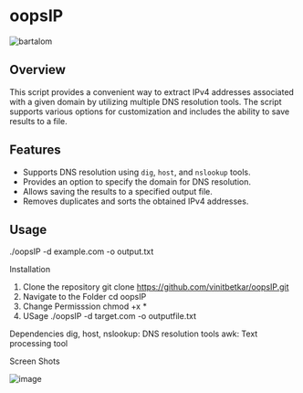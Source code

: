 # oopsIP

![bartalom](https://github.com/vinitbetkar/oopsIP/assets/114536926/fee21440-0222-4865-a4f5-41bc6c15fbef)


## Overview
This script provides a convenient way to extract IPv4 addresses associated with a given domain by utilizing multiple DNS resolution tools. The script supports various options for customization and includes the ability to save results to a file.
 


## Features
- Supports DNS resolution using `dig`, `host`, and `nslookup` tools.
- Provides an option to specify the domain for DNS resolution.
- Allows saving the results to a specified output file.
- Removes duplicates and sorts the obtained IPv4 addresses.

## Usage

./oopsIP -d example.com -o output.txt

Installation

1. Clone the repository
  git clone https://github.com/vinitbetkar/oopsIP.git
2. Navigate to the Folder
   cd oopsIP
3. Change Permisssion
  chmod +x *
4. USage
   ./oopsIP -d target.com -o outputfile.txt 
  

   

Dependencies
dig, host, nslookup: DNS resolution tools
awk: Text processing tool

Screen Shots


![image](https://github.com/vinitbetkar/oopsIP/assets/114536926/acb65524-b619-4ecb-82a4-724adb1263f0)

